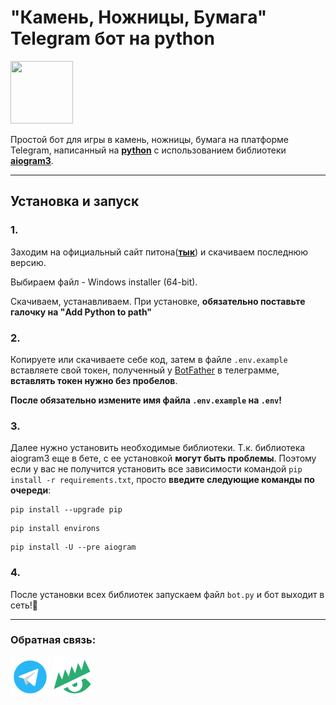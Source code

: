 # "Камень, Ножницы, Бумага" Telegram бот на python
<img src="https://avatars.mds.yandex.net/get-dialogs/758954/2fa17e69fbe35a68007f/orig"  width="100" height="100">

Простой бот для игры в камень, ножницы,
бумага на платформе Telegram, написанный
на **[python](https://www.python.org/)**
с использованием библиотеки **[aiogram3](https://docs.aiogram.dev/en/dev-3.x/install.html)**.
___

## Установка и запуск
### 1. 
   Заходим на официальный сайт питона(**[тык](https://www.python.org/**)**) и скачиваем последнюю версию. 

Выбираем файл - Windows installer (64-bit).

Скачиваем, устанавливаем. При установке, **обязательно поставьте галочку на "Add Python to path"**


### 2.
   Копируете или скачиваете себе код, затем в файле `.env.example` вставляете свой токен, полученный у [BotFather](https://t.me/BotFather) в телеграмме,
   **вставлять токен нужно без пробелов**.

   **После обязательно измените имя файла `.env.example` на `.env`!**


### 3.
Далее нужно установить необходимые библиотеки. Т.к. библиотека aiogram3 еще в бете, с ее установкой **могут быть проблемы**.
Поэтому если у вас не получится установить все зависимости командой `pip install -r requirements.txt`, просто **введите следующие команды по очереди**:
   
   ```
   pip install --upgrade pip
   ```
   ```
   pip install environs
   ```
   ```
   pip install -U --pre aiogram
   ```


### 4. 
После установки всех библиотек запускаем файл `bot.py` и бот выходит в сеть!:tada:
___
### Обратная связь: 
[![telegram](https://github.com/shihkebab/shihkebab/blob/master/assets/tg/telegram.png)](https://t.me/shihkebab)
[![lolzteam](https://github.com/shihkebab/shihkebab/blob/master/assets/lolz/LolzTeam-Logo-Green.png)](https://zelenka.guru/shkbab)

 
